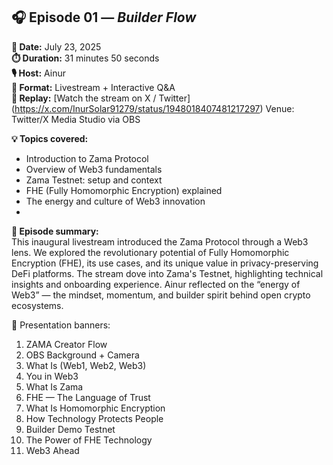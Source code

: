## 🎧 Episode 01 — *Builder Flow*

**📅 Date:** July 23, 2025  
**⏱️ Duration:** 31 minutes 50 seconds  
**🎙️ Host:** Ainur  
**📍 Format:** Livestream + Interactive Q&A  
**🔗 Replay:** [Watch the stream on X / Twitter] 
(https://x.com/InurSolar91279/status/1948018407481217297)
Venue: Twitter/X Media Studio via OBS

**💡 Topics covered:**
- Introduction to Zama Protocol  
- Overview of Web3 fundamentals  
- Zama Testnet: setup and context  
- FHE (Fully Homomorphic Encryption) explained  
- The energy and culture of Web3 innovation
- 
**📝 Episode summary:**  
This inaugural livestream introduced the Zama Protocol through a Web3 lens. We explored the revolutionary potential of Fully Homomorphic Encryption (FHE), its use cases, and its unique value in privacy-preserving DeFi platforms. The stream dove into Zama's Testnet, highlighting technical insights and onboarding experience. Ainur reflected on the “energy of Web3” — the mindset, momentum, and builder spirit behind open crypto ecosystems.

🎨 Presentation banners:
1. ZAMA Creator Flow
2. OBS Background + Camera
3. What Is (Web1, Web2, Web3)
4. You in Web3
5. What Is Zama
6. FHE — The Language of Trust
7. What Is Homomorphic Encryption
8. How Technology Protects People
9. Builder Demo Testnet
10. The Power of FHE Technology
11. Web3 Ahead
